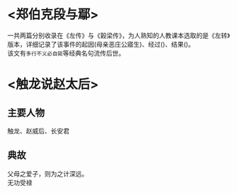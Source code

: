 # <郑伯克段与鄢>  
一共两篇分别收录在《左传》与《榖梁传》，为人熟知的人教课本选取的是《左转》版本，详细记录了该事件的起因(母亲恶庄公寤生)、经过()、结果()。  
该文有`多行不义必自毙`等经典名句流传后世。

# <触龙说赵太后> 
## 主要人物  
触龙、赵威后、长安君  
## 典故  
父母之爱子，则为之计深远。  
无功受禄
